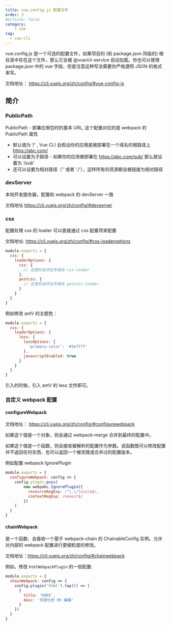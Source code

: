 ```yaml
---
title: vue.config.js 配置文件
order: 3
#article: false
category:
    - vue
tag:
  - vue-cli
---
```


vue.config.js 是一个可选的配置文件，如果项目的 (和 package.json 同级的) 根目录中存在这个文件，那么它会被 @vue/cli-service 自动加载。你也可以使用 package.json 中的 vue 字段，但是注意这种写法需要你严格遵照 JSON 的格式来写。

文档地址： https://cli.vuejs.org/zh/config/#vue-config-js

## 简介

### PublicPath 

PublicPath - 部署应用包时的基本 URL, 这个配置对应的是 webpack 的 PublicPath 属性

- 默认值为 ‘/’ , Vue CLI 会假设你的应用是被部署在一个域名的根路径上 https://abc.com/
- 可以设置为子路径 - 如果你的应用被部署在 https://abc.com/sub/ 那么就设置为 ‘/sub’
- 还可以设置为相对路径（’’ 或者 ‘./’），这样所有的资源都会被链接为相对路径

### devServer

本地开发服务器，配置和 webpack 的 devServer 一致

文档地址 https://cli.vuejs.org/zh/config/#devserver

### css

配置处理 css 的 loader 可以直接通过 css 配置项来配置

文档地址: https://cli.vuejs.org/zh/config/#css-loaderoptions

```javascript
module.exports = {
  css: {
    loaderOptions: {
      css: {
        // 这里的选项会传递给 css-loader
      },
      postcss: {
        // 这里的选项会传递给 postcss-loader
      }
    }
  }
}
```

例如修改 antV 的主题色：

```javascript
module.exports = {
  css: {
    loaderOptions: {
      less: {
        lessOptions: {
          'primary-color': '#3e7fff'
        },
        javascriptEnabled: true
      }
    }
  }
}
```

引入的时候，引入 antV 的 less 文件即可。


### 自定义 webpack 配置

#### configureWebpack

文档地址： https://cli.vuejs.org/zh/config/#configurewebpack

如果这个值是一个对象，则会通过 webpack-merge 合并到最终的配置中。

如果这个值是一个函数，则会接收被解析的配置作为参数。该函数既可以修改配置并不返回任何东西，也可以返回一个被克隆或合并过的配置版本。

例如配置 webpack IgnorePlugin

```javascript
module.exports = {
  configureWebpack: config => {
    config.plugin.puss(
        new webpakc.IgnorePlugin({
          resourceRegExp: /^\.\/locale$/,
          contextRegExp: /moment$/
        })
    )
  }
}
```

#### chainWebpack

是一个函数，会接收一个基于 webpack-chain 的 ChainableConfig 实例。允许对内部的 webpack 配置进行更细粒度的修改。

文档地址：https://cli.vuejs.org/zh/config/#chainwebpack

例如，修改 `htmlWebpackPlugin` 的一些配置:

```javascript
module.exports = {
  chainWebpack: config => {
    config.plugin('html').tap(() => [
      {
        title: 'DADI',
        desc: '可视化的 H5 编辑'
      }
    ])
  }
}
```
